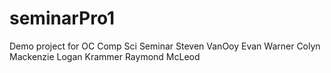 # seminarPro1
Demo project for OC Comp Sci Seminar
Steven VanOoy
Evan Warner
Colyn Mackenzie
Logan Krammer
Raymond McLeod 
